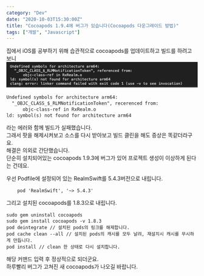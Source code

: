 ```yaml
---
category: "Dev"
date: "2020-10-03T15:30:00Z"
title: "Cocoapods 1.9.4에 버그가 있습니다(Cocoapods 다운그레이드 방법)"
tags: ["개발", "Javascript"]
---
```

집에서 iOS를 공부하기 위해 습관적으로 cocoapods를 업데이트하고 빌드를 하려고 보니
![증상 스크린샷](images/screenshot1.png)
~~~
Undefined symbols for architecture arm64:
  "_OBJC_CLASS_$_RLMNotificationToken", recerenced from:
      objc-class-ref in RxRealm.o
ld: symbol(s) not found for architecture arm64
~~~
  
라는 에러와 함께 빌드가 실패했습니다.  
그래서 팟을 해제시켜보고 소스를 다시 받아보고 빌드 클린을 해도 증상은 똑같더라구요.  
해결은 의외로 간단했습니다.  
단순히 설치되어있는 cocoapods 1.9.3에 버그가 있어 프로젝트 생성이 이상하게 된다는 건데요.  
  

우선 Podfile에 설정되어 있는 RealmSwift를 5.4.3버전으로 내립니다.  
  
```
    pod 'RealmSwift', '~> 5.4.3'
```

그리고 설치된 cocoapods를 1.8.3으로 내립니다.  

```shell
sudo gem uninstall cocoapods
sudo gem install cocoapods -v 1.8.3
pod deintegrate // 설치된 pods의 링크를 해제합니다.
pod cache clean --all // 설치된 pods의 캐시를 모두 날려, 재설치시 캐시를 무시하게 만듭니다.
pod install // clean 한 상태로 다시 설치합니다.
```

해당 커맨드 입력 후 정상적으로 되더군요.  
하루빨리 버그가 고쳐진 새 cocoapods가 나오길 바랍니다.
